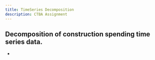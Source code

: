 ```yaml
---
title: TimeSeries Decomposition
description: CTBA Assignment
---
```


Decomposition of construction spending time series data. 
- 
-
